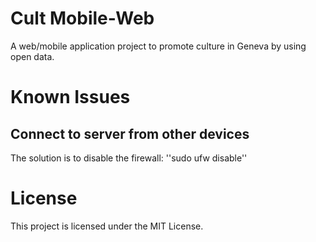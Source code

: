 # Cult Mobile-Web

A web/mobile application project to promote culture in Geneva by using open data.

# Known Issues

## Connect to server from other devices

The solution is to disable the firewall:
''sudo ufw disable''

# License

This project is licensed under the MIT License.
